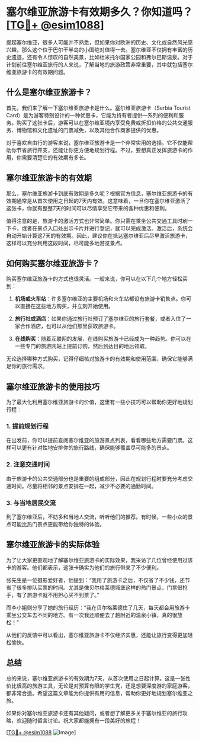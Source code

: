 # 塞尔维亚旅游卡有效期多久？你知道吗？[[TG💪+ @esim1088](https://t.me/s/esim1088)]

提起塞尔维亚，很多人可能并不熟悉，但如果你对欧洲的历史、文化或自然风光感兴趣，那么这个位于巴尔干半岛的小国绝对值得一去。塞尔维亚不仅拥有丰富的历史遗迹，还有令人惊叹的自然美景，比如杜米托尔国家公园和弗尔巴斯温泉。对于计划前往塞尔维亚旅行的人来说，了解当地的旅游政策非常重要，其中就包括塞尔维亚旅游卡的有效期问题。

## 什么是塞尔维亚旅游卡？

首先，我们来了解一下塞尔维亚旅游卡是什么。塞尔维亚旅游卡（Serbia Tourist Card）是为游客特别设计的一种优惠卡，它能为持有者提供一系列的便利和服务。购买了这张卡后，游客可以在塞尔维亚境内享受免费或折扣价格的公共交通服务、博物馆和文化遗址的门票减免，以及其他合作商家提供的优惠。

对于喜欢自由行的游客来说，塞尔维亚旅游卡是一个非常实用的选择。它不仅能帮助你节省旅行开支，还能让你更方便地规划行程。不过，要想真正发挥旅游卡的作用，你需要清楚它的有效期有多长。

## 塞尔维亚旅游卡的有效期

那么，塞尔维亚旅游卡到底有效期是多久呢？根据官方信息，塞尔维亚旅游卡的有效期通常是从首次使用之日起的7天内有效。这意味着，一旦你在塞尔维亚激活了这张卡，你就有整整7天的时间可以尽情享受它带来的各种优惠和便利。

值得注意的是，旅游卡的激活方式也非常简单。你只需在乘坐公共交通工具时刷一下卡，或者在景点入口处出示卡片并进行登记，就可以完成激活。激活后，系统会自动开始计算这7天的有效期。因此，建议你在抵达塞尔维亚后尽早激活旅游卡，这样可以充分利用这段时间，尽可能多地游览景点。

## 如何购买塞尔维亚旅游卡？

购买塞尔维亚旅游卡的方式也很灵活。一般来说，你可以在以下几个地方轻松买到：

1. **机场或火车站**：许多塞尔维亚的主要机场和火车站都设有旅游卡销售点。你可以直接在这些地方购买，并立刻开始使用。
   
2. **旅行社或酒店**：如果你通过旅行社预订了塞尔维亚的旅行套餐，或者入住了一家合作酒店，也可以从他们那里获取旅游卡。

3. **在线购买**：随着互联网的发展，在线购买旅游卡已经成为一种趋势。你可以在一些专门的旅游网站上提前订购，然后到达目的地后领取。

无论选择哪种方式购买，记得仔细核对旅游卡的有效期和使用范围，确保它能够满足你的旅行需求。

## 塞尔维亚旅游卡的使用技巧

为了最大化利用塞尔维亚旅游卡的价值，这里有一些小技巧可以帮助你更好地规划行程：

### 1. 提前规划行程

在出发前，你可以提前查阅塞尔维亚的旅游景点列表，看看哪些地方需要门票。这样可以更有针对性地安排你的旅行路线，确保能够覆盖尽可能多的景点。

### 2. 注意交通时间

由于旅游卡的公共交通部分也是重要的组成部分，因此在规划行程时要充分考虑交通时间。尽量将相邻的景点安排在一起，减少不必要的通勤时间。

### 3. 与当地居民交流

到了塞尔维亚后，不妨多和当地人交流，听听他们的推荐。有时候，一些小众的景点可能比热门景点更能带给你独特的体验。

## 塞尔维亚旅游卡的实际体验

为了让大家更直观地了解塞尔维亚旅游卡的实际效果，我采访了几位曾经使用过该卡的游客。他们都表示，这张卡确实为他们的旅行带来了不少便利。

张先生是一位摄影爱好者，他提到：“我用了旅游卡之后，不仅省了不少钱，还节省了很多排队买票的时间。尤其是像贝尔格莱德城堡这样的热门景点，门票很抢手，有了旅游卡就不用担心买不到票了。”

而李小姐则分享了她的旅行经历：“我在贝尔格莱德住了几天，每天都会用旅游卡乘坐公交车去不同的地方。有一次我还顺便去了趟附近的温泉小镇，真的很放松！”

从他们的反馈中可以看出，塞尔维亚旅游卡不仅经济实惠，还能让旅行变得更加轻松愉快。

## 总结

总的来说，塞尔维亚旅游卡的有效期为7天，从首次使用之日起计算。这是一张性价比很高的旅游工具，无论是对预算有限的学生党，还是想要深度游的家庭游客，都非常合适。希望这篇文章能为你提供有用的信息，帮助你更好地规划塞尔维亚之旅。

如果你对塞尔维亚旅游卡还有其他疑问，或者想了解更多关于塞尔维亚的旅行攻略，欢迎随时留言讨论。祝大家都能拥有一段美好的旅程！

[[TG💪+ @esim1088](https://t.me/s/esim1088) ![Image](https://i.postimg.cc/4NQfJmqS/Snipaste-2025-05-13-00-14-12.png)]